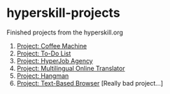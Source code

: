 # hyperskill-projects
Finished projects from the hyperskill.org

1. [Project: Coffee Machine](https://hyperskill.org/projects/68)
2. [Project: To-Do List](https://hyperskill.org/projects/105)
3. [Project: HyperJob Agency](https://hyperskill.org/projects/94)
4. [Project: Multilingual Online Translator](https://hyperskill.org/projects/99)
5. [Project: Hangman](https://hyperskill.org/projects/69)
6. [Project: Text-Based Browser](https://hyperskill.org/projects/79) [Really bad project...]

